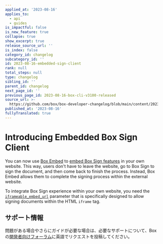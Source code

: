 ```yaml
---
applied_at: '2023-08-16'
applies_to:
  - api
  - guides
is_impactful: false
is_new_feature: true
collapse: true
show_excerpt: true
release_source_url: ''
is_index: false
category_id: changelog
subcategory_id: ''
id: 2023-08-16-embedded-sign-client
rank: null
total_steps: null
type: changelog
sibling_id: ''
parent_id: changelog
next_page_id: ''
previous_page_id: 2023-08-16-box-cli-v3100-released
source_url: >-
  https://github.com/box/box-developer-changelog/blob/main/content/2023/08-16-embedded-sign-client.md
published_at: '2023-08-16'
fullyTranslated: true
---
```

# Introducing Embedded Box Sign Client

You can now use [Box Embed][1] to [embed Box Sign features][2] in your own website. This way, users don't have to leave the website, go to Box Sign to sign the document, and then come back to finish the process. Instead, Box Embed allows them to complete the signing process within the external website.

To integrate Box Sign experience within your own website, you need the [`iframeable_embed_url`][3] parameter that is specifically designed to allow signing documents within the HTML `iframe` tag.

<!-- more -->

## サポート情報

問題がある場合やさらにガイドが必要な場合は、必要なサポートについて、Boxの[開発者向けフォーラム][4]に英語でリクエストを投稿してください。

[1]: g://embed/box-embed

[2]: g://box-sign/create-sign-request#embedded-sign-client

[3]: r://sign-request#param-signers-iframeable_embed_url

[4]: https://forum.box.com/
